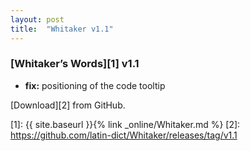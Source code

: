 ```yaml
---
layout: post
title:  "Whitaker v1.1"
---
```


### [Whitaker’s Words][1] v1.1

- **fix:** positioning of the code tooltip


[Download][2] from GitHub.


[1]: {{ site.baseurl }}{% link _online/Whitaker.md %}
[2]: https://github.com/latin-dict/Whitaker/releases/tag/v1.1
